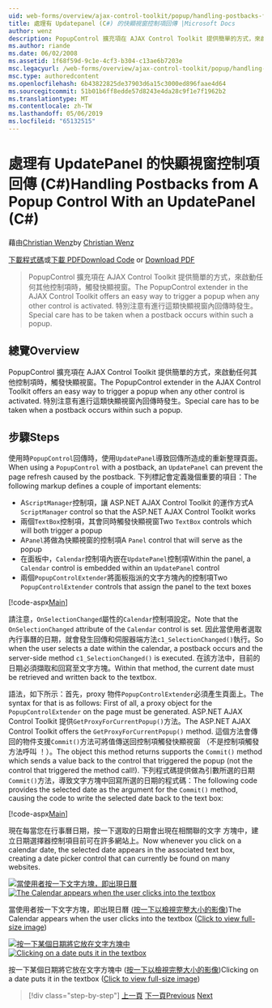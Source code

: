 ```yaml
---
uid: web-forms/overview/ajax-control-toolkit/popup/handling-postbacks-from-a-popup-control-with-an-updatepanel-cs
title: 處理有 Updatepanel (C#) 的快顯視窗控制項回傳 |Microsoft Docs
author: wenz
description: PopupControl 擴充項在 AJAX Control Toolkit 提供簡單的方式，來啟動任何其他控制項時，觸發快顯視窗。 特別注意有進行中...
ms.author: riande
ms.date: 06/02/2008
ms.assetid: 1f68f59d-9c1e-4cf3-b304-c13ae6b7203e
msc.legacyurl: /web-forms/overview/ajax-control-toolkit/popup/handling-postbacks-from-a-popup-control-with-an-updatepanel-cs
msc.type: authoredcontent
ms.openlocfilehash: 6b43822825de37903d6a15c3000ed896faae4d64
ms.sourcegitcommit: 51b01b6ff8edde57d8243e4da28c9f1e7f1962b2
ms.translationtype: MT
ms.contentlocale: zh-TW
ms.lasthandoff: 05/06/2019
ms.locfileid: "65132515"
---
```

# <a name="handling-postbacks-from-a-popup-control-with-an-updatepanel-c"></a><span data-ttu-id="14131-104">處理有 UpdatePanel 的快顯視窗控制項回傳 (C#)</span><span class="sxs-lookup"><span data-stu-id="14131-104">Handling Postbacks from A Popup Control With an UpdatePanel (C#)</span></span>

<span data-ttu-id="14131-105">藉由[Christian Wenz](https://github.com/wenz)</span><span class="sxs-lookup"><span data-stu-id="14131-105">by [Christian Wenz](https://github.com/wenz)</span></span>

<span data-ttu-id="14131-106">[下載程式碼](http://download.microsoft.com/download/9/3/f/93f8daea-bebd-4821-833b-95205389c7d0/PopupControl2.cs.zip)或[下載 PDF](http://download.microsoft.com/download/2/d/c/2dc10e34-6983-41d4-9c08-f78f5387d32b/popupcontrol2CS.pdf)</span><span class="sxs-lookup"><span data-stu-id="14131-106">[Download Code](http://download.microsoft.com/download/9/3/f/93f8daea-bebd-4821-833b-95205389c7d0/PopupControl2.cs.zip) or [Download PDF](http://download.microsoft.com/download/2/d/c/2dc10e34-6983-41d4-9c08-f78f5387d32b/popupcontrol2CS.pdf)</span></span>

> <span data-ttu-id="14131-107">PopupControl 擴充項在 AJAX Control Toolkit 提供簡單的方式，來啟動任何其他控制項時，觸發快顯視窗。</span><span class="sxs-lookup"><span data-stu-id="14131-107">The PopupControl extender in the AJAX Control Toolkit offers an easy way to trigger a popup when any other control is activated.</span></span> <span data-ttu-id="14131-108">特別注意有進行這類快顯視窗內回傳時發生。</span><span class="sxs-lookup"><span data-stu-id="14131-108">Special care has to be taken when a postback occurs within such a popup.</span></span>

## <a name="overview"></a><span data-ttu-id="14131-109">總覽</span><span class="sxs-lookup"><span data-stu-id="14131-109">Overview</span></span>

<span data-ttu-id="14131-110">PopupControl 擴充項在 AJAX Control Toolkit 提供簡單的方式，來啟動任何其他控制項時，觸發快顯視窗。</span><span class="sxs-lookup"><span data-stu-id="14131-110">The PopupControl extender in the AJAX Control Toolkit offers an easy way to trigger a popup when any other control is activated.</span></span> <span data-ttu-id="14131-111">特別注意有進行這類快顯視窗內回傳時發生。</span><span class="sxs-lookup"><span data-stu-id="14131-111">Special care has to be taken when a postback occurs within such a popup.</span></span>

## <a name="steps"></a><span data-ttu-id="14131-112">步驟</span><span class="sxs-lookup"><span data-stu-id="14131-112">Steps</span></span>

<span data-ttu-id="14131-113">使用時`PopupControl`回傳時，使用`UpdatePanel`導致回傳所造成的重新整理頁面。</span><span class="sxs-lookup"><span data-stu-id="14131-113">When using a `PopupControl` with a postback, an `UpdatePanel` can prevent the page refresh caused by the postback.</span></span> <span data-ttu-id="14131-114">下列標記會定義幾個重要的項目：</span><span class="sxs-lookup"><span data-stu-id="14131-114">The following markup defines a couple of important elements:</span></span>

- <span data-ttu-id="14131-115">A`ScriptManager`控制項，讓 ASP.NET AJAX Control Toolkit 的運作方式</span><span class="sxs-lookup"><span data-stu-id="14131-115">A `ScriptManager` control so that the ASP.NET AJAX Control Toolkit works</span></span>
- <span data-ttu-id="14131-116">兩個`TextBox`控制項，其會同時觸發快顯視窗</span><span class="sxs-lookup"><span data-stu-id="14131-116">Two `TextBox` controls which will both trigger a popup</span></span>
- <span data-ttu-id="14131-117">A`Panel`將做為快顯視窗的控制項</span><span class="sxs-lookup"><span data-stu-id="14131-117">A `Panel` control that will serve as the popup</span></span>
- <span data-ttu-id="14131-118">在面板中，`Calendar`控制項內嵌在`UpdatePanel`控制項</span><span class="sxs-lookup"><span data-stu-id="14131-118">Within the panel, a `Calendar` control is embedded within an `UpdatePanel` control</span></span>
- <span data-ttu-id="14131-119">兩個`PopupControlExtender`將面板指派的文字方塊內的控制項</span><span class="sxs-lookup"><span data-stu-id="14131-119">Two `PopupControlExtender` controls that assign the panel to the text boxes</span></span>

[!code-aspx[Main](handling-postbacks-from-a-popup-control-with-an-updatepanel-cs/samples/sample1.aspx)]

<span data-ttu-id="14131-120">請注意，`OnSelectionChanged`屬性的`Calendar`控制項設定。</span><span class="sxs-lookup"><span data-stu-id="14131-120">Note that the `OnSelectionChanged` attribute of the `Calendar` control is set.</span></span> <span data-ttu-id="14131-121">因此當使用者選取內行事曆的日期，就會發生回傳和伺服器端方法`c1_SelectionChanged()`執行。</span><span class="sxs-lookup"><span data-stu-id="14131-121">So when the user selects a date within the calendar, a postback occurs and the server-side method `c1_SelectionChanged()` is executed.</span></span> <span data-ttu-id="14131-122">在該方法中，目前的日期必須擷取和回寫至文字方塊。</span><span class="sxs-lookup"><span data-stu-id="14131-122">Within that method, the current date must be retrieved and written back to the textbox.</span></span>

<span data-ttu-id="14131-123">語法，如下所示：首先，proxy 物件`PopupControlExtender`必須產生頁面上。</span><span class="sxs-lookup"><span data-stu-id="14131-123">The syntax for that is as follows: First of all, a proxy object for the `PopupControlExtender` on the page must be generated.</span></span> <span data-ttu-id="14131-124">ASP.NET AJAX Control Toolkit 提供`GetProxyForCurrentPopup()`方法。</span><span class="sxs-lookup"><span data-stu-id="14131-124">The ASP.NET AJAX Control Toolkit offers the `GetProxyForCurrentPopup()` method.</span></span> <span data-ttu-id="14131-125">這個方法會傳回的物件支援`Commit()`方法可將值傳送回控制項觸發快顯視窗 （不是控制項觸發方法呼叫 ！）。</span><span class="sxs-lookup"><span data-stu-id="14131-125">The object this method returns supports the `Commit()` method which sends a value back to the control that triggered the popup (not the control that triggered the method call!).</span></span> <span data-ttu-id="14131-126">下列程式碼提供做為引數所選的日期`Commit()`方法，導致文字方塊中回寫所選的日期的程式碼：</span><span class="sxs-lookup"><span data-stu-id="14131-126">The following code provides the selected date as the argument for the `Commit()` method, causing the code to write the selected date back to the text box:</span></span>

[!code-aspx[Main](handling-postbacks-from-a-popup-control-with-an-updatepanel-cs/samples/sample2.aspx)]

<span data-ttu-id="14131-127">現在每當您在行事曆日期，按一下選取的日期會出現在相關聯的文字 方塊中，建立日期選擇器控制項目前可在許多網站上。</span><span class="sxs-lookup"><span data-stu-id="14131-127">Now whenever you click on a calendar date, the selected date appears in the associated text box, creating a date picker control that can currently be found on many websites.</span></span>

<span data-ttu-id="14131-128">[![當使用者按一下文字方塊，即出現日曆](handling-postbacks-from-a-popup-control-with-an-updatepanel-cs/_static/image2.png)](handling-postbacks-from-a-popup-control-with-an-updatepanel-cs/_static/image1.png)</span><span class="sxs-lookup"><span data-stu-id="14131-128">[![The Calendar appears when the user clicks into the textbox](handling-postbacks-from-a-popup-control-with-an-updatepanel-cs/_static/image2.png)](handling-postbacks-from-a-popup-control-with-an-updatepanel-cs/_static/image1.png)</span></span>

<span data-ttu-id="14131-129">當使用者按一下文字方塊，即出現日曆 ([按一下以檢視完整大小的影像](handling-postbacks-from-a-popup-control-with-an-updatepanel-cs/_static/image3.png))</span><span class="sxs-lookup"><span data-stu-id="14131-129">The Calendar appears when the user clicks into the textbox ([Click to view full-size image](handling-postbacks-from-a-popup-control-with-an-updatepanel-cs/_static/image3.png))</span></span>

<span data-ttu-id="14131-130">[![按一下某個日期將它放在文字方塊中](handling-postbacks-from-a-popup-control-with-an-updatepanel-cs/_static/image5.png)](handling-postbacks-from-a-popup-control-with-an-updatepanel-cs/_static/image4.png)</span><span class="sxs-lookup"><span data-stu-id="14131-130">[![Clicking on a date puts it in the textbox](handling-postbacks-from-a-popup-control-with-an-updatepanel-cs/_static/image5.png)](handling-postbacks-from-a-popup-control-with-an-updatepanel-cs/_static/image4.png)</span></span>

<span data-ttu-id="14131-131">按一下某個日期將它放在文字方塊中 ([按一下以檢視完整大小的影像](handling-postbacks-from-a-popup-control-with-an-updatepanel-cs/_static/image6.png))</span><span class="sxs-lookup"><span data-stu-id="14131-131">Clicking on a date puts it in the textbox ([Click to view full-size image](handling-postbacks-from-a-popup-control-with-an-updatepanel-cs/_static/image6.png))</span></span>

> [!div class="step-by-step"]
> <span data-ttu-id="14131-132">[上一頁](using-multiple-popup-controls-cs.md)
> [下一頁](handling-postbacks-from-a-popup-control-without-an-updatepanel-cs.md)</span><span class="sxs-lookup"><span data-stu-id="14131-132">[Previous](using-multiple-popup-controls-cs.md)
[Next](handling-postbacks-from-a-popup-control-without-an-updatepanel-cs.md)</span></span>
